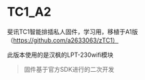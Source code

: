 # TC1_A2
斐讯TC1智能排插私人固件，学习用，移植于A1版（https://github.com/a2633063/zTC1）

此版本使用的是汉枫的LPT-230wifi模块

> 固件基于官方SDK进行的二次开发
